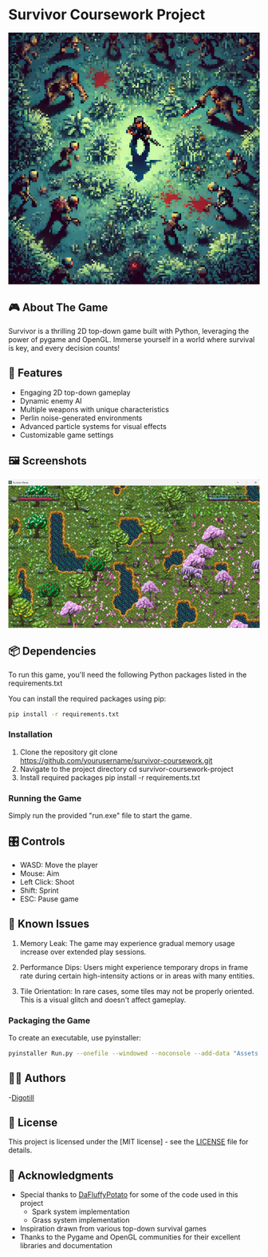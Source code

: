 # Survivor Coursework Project

![Game Cover](Assets/UI/cover2.png)

## 🎮 About The Game

Survivor is a thrilling 2D top-down game built with Python, leveraging the power of pygame and OpenGL. Immerse yourself in a world where survival is key, and every decision counts!

## 🚀 Features

- Engaging 2D top-down gameplay
- Dynamic enemy AI
- Multiple weapons with unique characteristics
- Perlin noise-generated environments
- Advanced particle systems for visual effects
- Customizable game settings

## 🖼 Screenshots

![Gameplay Screenshot](Assets/UI/game_screenshot.png)

## 📦 Dependencies

To run this game, you'll need the following Python packages listed in the requirements.txt

You can install the required packages using pip:

```bash
pip install -r requirements.txt
```

### Installation

1. Clone the repository
   git clone https://github.com/yourusername/survivor-coursework.git
2. Navigate to the project directory
   cd survivor-coursework-project
3. Install required packages
   pip install -r requirements.txt

### Running the Game

Simply run the provided "run.exe" file to start the game.

## 🎛 Controls

- WASD: Move the player
- Mouse: Aim
- Left Click: Shoot
- Shift: Sprint
- ESC: Pause game

## 🐛 Known Issues

1. Memory Leak: The game may experience gradual memory usage increase over extended play sessions.

2. Performance Dips: Users might experience temporary drops in frame rate during certain high-intensity actions or in areas with many entities.

3. Tile Orientation: In rare cases, some tiles may not be properly oriented. This is a visual glitch and doesn't affect gameplay.

### Packaging the Game

To create an executable, use pyinstaller:

```bash
pyinstaller Run.py --onefile --windowed --noconsole --add-data "Assets:Assets" --add-data "Code:Code"
```

## 👨‍💻 Authors

 -[Digotill](https://github.com/digotill)

## 📄 License

This project is licensed under the [MIT license] - see the [LICENSE](LICENSE.md) file for details.

## 🙏 Acknowledgments

- Special thanks to [DaFluffyPotato](https://github.com/DaFluffyPotato) for some of the code used in this project
  - Spark system implementation
  - Grass system implementation
- Inspiration drawn from various top-down survival games
- Thanks to the Pygame and OpenGL communities for their excellent libraries and documentation
